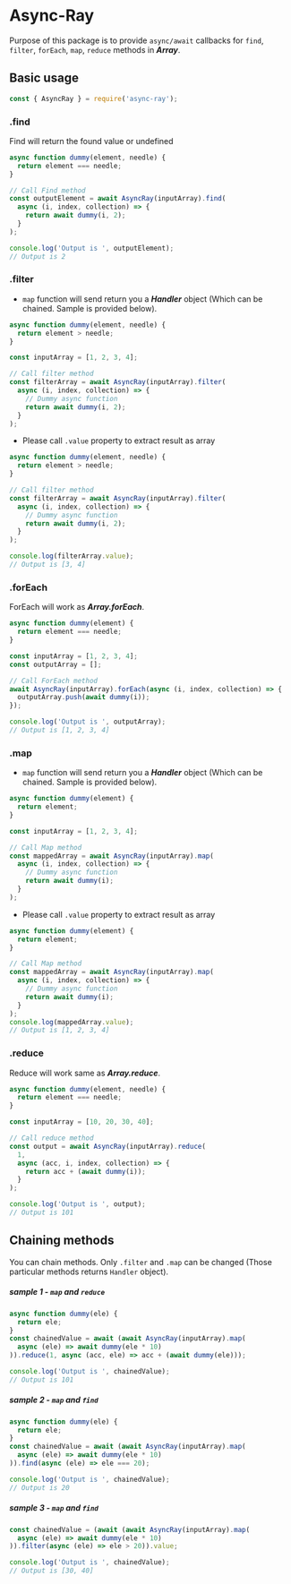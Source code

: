 # Async-Ray

Purpose of this package is to provide `async/await` callbacks for `find`, `filter`, `forEach`, `map`, `reduce` methods in **_Array_**.

## Basic usage

```js
const { AsyncRay } = require('async-ray');
```

### .find

Find will return the found value or undefined

```js
async function dummy(element, needle) {
  return element === needle;
}

// Call Find method
const outputElement = await AsyncRay(inputArray).find(
  async (i, index, collection) => {
    return await dummy(i, 2);
  }
);

console.log('Output is ', outputElement);
// Output is 2
```

### .filter

- `map` function will send return you a **_Handler_** object (Which can be chained. Sample is provided below).

```js
async function dummy(element, needle) {
  return element > needle;
}

const inputArray = [1, 2, 3, 4];

// Call filter method
const filterArray = await AsyncRay(inputArray).filter(
  async (i, index, collection) => {
    // Dummy async function
    return await dummy(i, 2);
  }
);
```

- Please call `.value` property to extract result as array

```js
async function dummy(element, needle) {
  return element > needle;
}

// Call filter method
const filterArray = await AsyncRay(inputArray).filter(
  async (i, index, collection) => {
    // Dummy async function
    return await dummy(i, 2);
  }
);

console.log(filterArray.value);
// Output is [3, 4]
```

### .forEach

ForEach will work as **_Array.forEach_**.

```js
async function dummy(element) {
  return element === needle;
}

const inputArray = [1, 2, 3, 4];
const outputArray = [];

// Call ForEach method
await AsyncRay(inputArray).forEach(async (i, index, collection) => {
  outputArray.push(await dummy(i));
});

console.log('Output is ', outputArray);
// Output is [1, 2, 3, 4]
```

### .map

- `map` function will send return you a **_Handler_** object (Which can be chained. Sample is provided below).

```js
async function dummy(element) {
  return element;
}

const inputArray = [1, 2, 3, 4];

// Call Map method
const mappedArray = await AsyncRay(inputArray).map(
  async (i, index, collection) => {
    // Dummy async function
    return await dummy(i);
  }
);
```

- Please call `.value` property to extract result as array

```js
async function dummy(element) {
  return element;
}

// Call Map method
const mappedArray = await AsyncRay(inputArray).map(
  async (i, index, collection) => {
    // Dummy async function
    return await dummy(i);
  }
);
console.log(mappedArray.value);
// Output is [1, 2, 3, 4]
```

### .reduce

Reduce will work same as **_Array.reduce_**.

```js
async function dummy(element, needle) {
  return element === needle;
}

const inputArray = [10, 20, 30, 40];

// Call reduce method
const output = await AsyncRay(inputArray).reduce(
  1,
  async (acc, i, index, collection) => {
    return acc + (await dummy(i));
  }
);

console.log('Output is ', output);
// Output is 101
```

## Chaining methods

You can chain methods. Only `.filter` and `.map` can be changed (Those particular methods returns `Handler` object).

##### sample 1 - `map` and `reduce`

```js
async function dummy(ele) {
  return ele;
}
const chainedValue = await (await AsyncRay(inputArray).map(
  async (ele) => await dummy(ele * 10)
)).reduce(1, async (acc, ele) => acc + (await dummy(ele)));

console.log('Output is ', chainedValue);
// Output is 101
```

##### sample 2 - `map` and `find`

```js
async function dummy(ele) {
  return ele;
}
const chainedValue = await (await AsyncRay(inputArray).map(
  async (ele) => await dummy(ele * 10)
)).find(async (ele) => ele === 20);

console.log('Output is ', chainedValue);
// Output is 20
```

##### sample 3 - `map` and `find`

```js
const chainedValue = (await (await AsyncRay(inputArray).map(
  async (ele) => await dummy(ele * 10)
)).filter(async (ele) => ele > 20)).value;

console.log('Output is ', chainedValue);
// Output is [30, 40]
```
